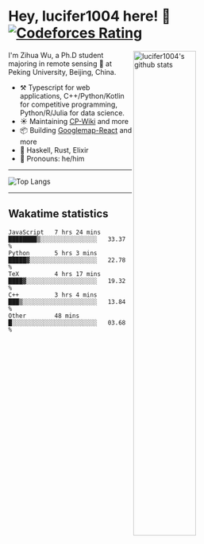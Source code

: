 # Hey, lucifer1004 here! :wave: [![Codeforces Rating](https://cfrating.ihcr.top/?user=lucifer1004&style=flat-square)](https://codeforces.com/profile/lucifer1004)

<img width="50%" align="right" alt="lucifer1004's github stats" src="https://github-readme-stats.vercel.app/api?username=lucifer1004&show_icons=true">

I'm Zihua Wu, a Ph.D student majoring in remote sensing :satellite: at Peking University, Beijing, China.

- :hammer_and_pick: Typescript for web applications, C++/Python/Kotlin for competitive programming, Python/R/Julia for data science.
- :sunny: Maintaining [CP-Wiki](https://cp-wiki.vercel.app) and more 
- :package: Building [Googlemap-React](https://github.com/googlemap-react/googlemap-react) and more
- :seedling: Haskell, Rust, Elixir
- :man: Pronouns: he/him

---

![Top Langs](https://github-readme-stats.vercel.app/api/top-langs/?username=lucifer1004&layout=compact)

---

## Wakatime statistics

<!--START_SECTION:waka-->
```text
JavaScript   7 hrs 24 mins   ████████▒░░░░░░░░░░░░░░░░   33.37 % 
Python       5 hrs 3 mins    █████▓░░░░░░░░░░░░░░░░░░░   22.78 % 
TeX          4 hrs 17 mins   ████▓░░░░░░░░░░░░░░░░░░░░   19.32 % 
C++          3 hrs 4 mins    ███▒░░░░░░░░░░░░░░░░░░░░░   13.84 % 
Other        48 mins         █░░░░░░░░░░░░░░░░░░░░░░░░   03.68 % 
```
<!--END_SECTION:waka-->
